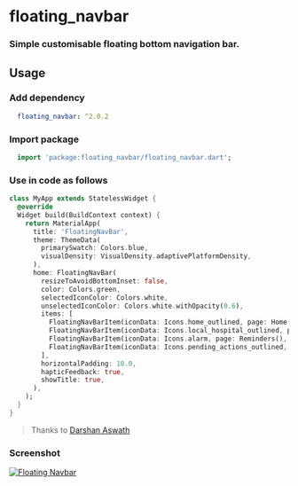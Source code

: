 # floating_navbar

### Simple customisable floating bottom navigation bar.


## Usage
### Add dependency
```yaml
  floating_navbar: ^2.0.2
```

### Import package
```dart
  import 'package:floating_navbar/floating_navbar.dart';
```

### Use in code as follows
```dart
class MyApp extends StatelessWidget {
  @override
  Widget build(BuildContext context) {
    return MaterialApp(
      title: 'FloatingNavBar',
      theme: ThemeData(
        primarySwatch: Colors.blue,
        visualDensity: VisualDensity.adaptivePlatformDensity,
      ),
      home: FloatingNavBar(
        resizeToAvoidBottomInset: false,
        color: Colors.green,
        selectedIconColor: Colors.white,
        unselectedIconColor: Colors.white.withOpacity(0.6),
        items: [
          FloatingNavBarItem(iconData: Icons.home_outlined, page: Home(), title: 'Home'),
          FloatingNavBarItem(iconData: Icons.local_hospital_outlined, page: Doctors(), title: 'Doctors'),
          FloatingNavBarItem(iconData: Icons.alarm, page: Reminders(), title: 'Reminders'),
          FloatingNavBarItem(iconData: Icons.pending_actions_outlined, page: Records(), title: 'Records'),
        ],
        horizontalPadding: 10.0,
        hapticFeedback: true,
        showTitle: true,
      ),
    );
  }
}
```

> Thanks to [Darshan Aswath](https://github.com/xanf-code)

### Screenshot
[![Floating Navbar](https://raw.githubusercontent.com/iamngoni/floating_navbar/master/screenshots/Screenshot_1617377389.png)](https://www.iamngoni.co.zw)
